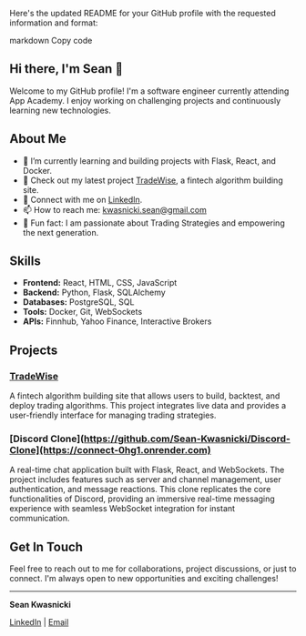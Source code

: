 
Here's the updated README for your GitHub profile with the requested information and format:

markdown
Copy code
## Hi there, I'm Sean 👋

Welcome to my GitHub profile! I'm a software engineer currently attending App Academy. I enjoy working on challenging projects and continuously learning new technologies.

## About Me

- 🌱 I’m currently learning and building projects with Flask, React, and Docker.
- 🔭 Check out my latest project [TradeWise](https://tradewise-algobuilder.onrender.com/), a fintech algorithm building site.
- 💼 Connect with me on [LinkedIn](https://www.linkedin.com/in/sean-kwasnicki-95a452321).
- 📫 How to reach me: [kwasnicki.sean@gmail.com](mailto:kwasnicki.sean@gmail.com)
- 🌟 Fun fact: I am passionate about Trading Strategies and empowering the next generation.

## Skills

- **Frontend:** React, HTML, CSS, JavaScript
- **Backend:** Python, Flask, SQLAlchemy
- **Databases:** PostgreSQL, SQL
- **Tools:** Docker, Git, WebSockets
- **APIs:** Finnhub, Yahoo Finance, Interactive Brokers

## Projects

### [TradeWise](https://tradewise-algobuilder.onrender.com/)
A fintech algorithm building site that allows users to build, backtest, and deploy trading algorithms. This project integrates live data and provides a user-friendly interface for managing trading strategies.

### [Discord Clone](https://github.com/Sean-Kwasnicki/Discord-Clone](https://connect-0hg1.onrender.com)
A real-time chat application built with Flask, React, and WebSockets. The project includes features such as server and channel management, user authentication, and message reactions. This clone replicates the core functionalities of Discord, providing an immersive real-time messaging experience with seamless WebSocket integration for instant communication.

## Get In Touch

Feel free to reach out to me for collaborations, project discussions, or just to connect. I'm always open to new opportunities and exciting challenges!

---

**Sean Kwasnicki**

[LinkedIn](https://www.linkedin.com/in/sean-kwasnicki-95a452321) | [Email](mailto:kwasnicki.sean@gmail.com)
